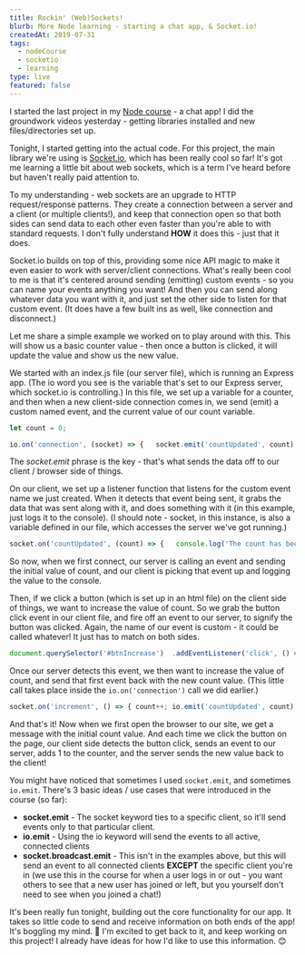 ```yaml
---
title: Rockin' (Web)Sockets!
blurb: More Node learning - starting a chat app, & Socket.io!
createdAt: 2019-07-31 
tags:
  - nodeCourse
  - socketio
  - learning
type: live
featured: false
---
```

I started the last project in my [Node course](https://www.udemy.com/the-complete-nodejs-developer-course-2/) - a chat app! I did the groundwork videos yesterday - getting libraries installed and new files/directories set up.

Tonight, I started getting into the actual code. For this project, the main library we're using is [Socket.io](socket.io), which has been really cool so far! It's got me learning a little bit about web sockets, which is a term I've heard before but haven't really paid attention to.

To my understanding - web sockets are an upgrade to HTTP request/response patterns. They create a connection between a server and a client (or multiple clients!), and keep that connection open so that both sides can send data to each other even faster than you're able to with standard requests. I don't fully understand **HOW** it does this - just that it does.

Socket.io builds on top of this, providing some nice API magic to make it even easier to work with server/client connections. What's really been cool to me is that it's centered around sending (emitting) custom events - so you can name your events anything you want! And then you can send along whatever data you want with it, and just set the other side to listen for that custom event. (It does have a few built ins as well, like connection and disconnect.)

Let me share a simple example we worked on to play around with this. This will show us a basic counter value - then once a button is clicked, it will update the value and show us the new value.

We started with an index.js file (our server file), which is running an Express app. (The io word you see is the variable that's set to our Express server, which socket.io is controlling.) In this file, we set up a variable for a counter, and then when a new client-side connection comes in, we send (emit) a custom named event, and the current value of our count variable.

```js
let count = 0;
```

```js
io.on('connection', (socket) => {   socket.emit('countUpdated', count); })
```

The _socket.emit_ phrase is the key - that's what sends the data off to our client / browser side of things.

On our client, we set up a listener function that listens for the custom event name we just created. When it detects that event being sent, it grabs the data that was sent along with it, and does something with it (in this example, just logs it to the console). (I should note - socket, in this instance, is also a variable defined in our file, which accesses the server we've got running.)

```js
socket.on('countUpdated', (count) => {   console.log('The count has been updated!', count) })
```

So now, when we first connect, our server is calling an event and sending the initial value of count, and our client is picking that event up and logging the value to the console.

Then, if we click a button (which is set up in an html file) on the client side of things, we want to increase the value of count. So we grab the button click event in our client file, and fire off an event to our server, to signify the button was clicked. Again, the name of our event is custom - it could be called whatever! It just has to match on both sides.

```js
document.querySelector('#btnIncrease')  .addEventListener('click', () => {    socket.emit('increment') })
```

Once our server detects this event, we then want to increase the value of count, and send that first event back with the new count value. (This little call takes place inside the `io.on('connection')` call we did earlier.)

```js
socket.on('increment', () => { count++; io.emit('countUpdated', count) })
```

And that's it! Now when we first open the browser to our site, we get a message with the initial count value. And each time we click the button on the page, our client side detects the button click, sends an event to our server, adds 1 to the counter, and the server sends the new value back to the client!

You might have noticed that sometimes I used `socket.emit`, and sometimes `io.emit`. There's 3 basic ideas / use cases that were introduced in the course (so far):

* **socket.emit** - The socket keyword ties to a specific client, so it'll send events only to that particular client.
* **io.emit** - Using the io keyword will send the events to all active, connected clients
* **socket.broadcast.emit** - This isn't in the examples above, but this will send an event to all connected clients **EXCEPT** the specific client you're in (we use this in the course for when a user logs in or out - you want others to see that a new user has joined or left, but you yourself don't need to see when you joined a chat!)

It's been really fun tonight, building out the core functionality for our app. It takes so little code to send and receive information on both ends of the app! It's boggling my mind. 🤯 I'm excited to get back to it, and keep working on this project! I already have ideas for how I'd like to use this information. 😊
